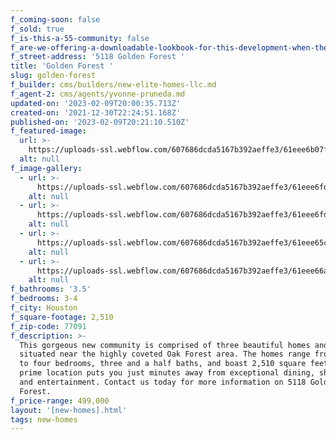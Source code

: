 ```yaml
---
f_coming-soon: false
f_sold: true
f_is-this-a-55-community: false
f_are-we-offering-a-downloadable-lookbook-for-this-development-when-they-submit-their-contact-info: false
f_street-address: '5118 Golden Forest '
title: 'Golden Forest '
slug: golden-forest
f_builder: cms/builders/new-elite-homes-llc.md
f_agent-2: cms/agents/yvonne-pruneda.md
updated-on: '2023-02-09T20:00:35.713Z'
created-on: '2021-12-30T22:24:51.168Z'
published-on: '2023-02-09T20:21:10.510Z'
f_featured-image:
  url: >-
    https://uploads-ssl.webflow.com/607686dcda5167b392aeffe3/61eee6b07f9a110b3389356c_iiMG_230.jpg
  alt: null
f_image-gallery:
  - url: >-
      https://uploads-ssl.webflow.com/607686dcda5167b392aeffe3/61eee6fd4b297873e80fe575_iiMG_247.jpg
    alt: null
  - url: >-
      https://uploads-ssl.webflow.com/607686dcda5167b392aeffe3/61eee6fd437c5b3cb689b3d4_iiMG_244.jpg
    alt: null
  - url: >-
      https://uploads-ssl.webflow.com/607686dcda5167b392aeffe3/61eee65c780f1db7d0d1ddd8_iiMG_242.jpg
    alt: null
  - url: >-
      https://uploads-ssl.webflow.com/607686dcda5167b392aeffe3/61eee66ac5c94545637a8940_iiMG_240.jpg
    alt: null
f_bathrooms: '3.5'
f_bedrooms: 3-4
f_city: Houston
f_square-footage: 2,510
f_zip-code: 77091
f_description: >-
  This gorgeous new community is comprised of three beautiful homes and is
  situated near the highly coveted Oak Forest area. The homes range from three
  to four bedrooms, three and a half baths, and boast 2,510 square feet. The
  prime location puts you just minutes away from exceptional dining, shopping,
  and entertainment. Contact us today for more information on 5118 Golden
  Forest.
f_price-range: 499,000
layout: '[new-homes].html'
tags: new-homes
---
```




